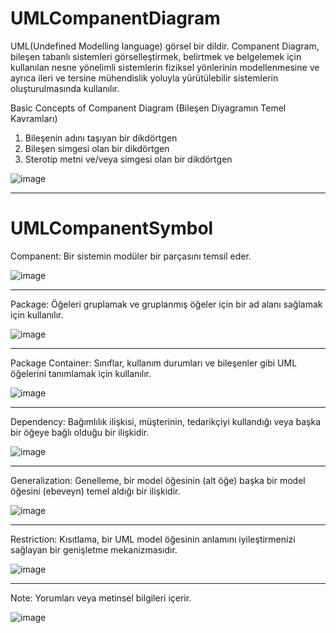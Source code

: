 # UMLCompanentDiagram

UML(Undefined Modelling language) görsel bir dildir. Companent Diagram, bileşen tabanlı sistemleri görselleştirmek, belirtmek 
ve belgelemek için kullanılan nesne yönelimli sistemlerin fiziksel yönlerinin modellenmesine ve ayrıca ileri ve tersine 
mühendislik yoluyla yürütülebilir sistemlerin oluşturulmasında kullanılır.

Basic Concepts of Companent Diagram (Bileşen Diyagramın Temel Kavramları)
1. Bileşenin adını taşıyan bir dikdörtgen
2. Bileşen simgesi olan bir dikdörtgen
3. Sterotip metni ve/veya simgesi olan bir dikdörtgen

![image](https://user-images.githubusercontent.com/32596414/120920120-efdc9600-c6c5-11eb-998c-77fdeafff36b.png)
*******************************************************************************************************************************
# UMLCompanentSymbol
Companent: Bir sistemin modüler bir parçasını temsil eder.

![image](https://user-images.githubusercontent.com/32596414/120920285-b5bfc400-c6c6-11eb-8508-cdc9353ad51a.png)
*******************************************************************************************************************************
Package: Öğeleri gruplamak ve gruplanmış öğeler için bir ad alanı sağlamak için kullanılır.

![image](https://user-images.githubusercontent.com/32596414/120920340-f28bbb00-c6c6-11eb-8454-cf726bca8ec1.png)
*******************************************************************************************************************************
Package Container: Sınıflar, kullanım durumları ve bileşenler gibi UML öğelerini tanımlamak için kullanılır.

![image](https://user-images.githubusercontent.com/32596414/120920409-472f3600-c6c7-11eb-89b1-7fda313fb510.png)
*******************************************************************************************************************************
Dependency: Bağımlılık ilişkisi, müşterinin, tedarikçiyi kullandığı veya başka bir öğeye bağlı olduğu bir ilişkidir.

![image](https://user-images.githubusercontent.com/32596414/120920436-6ded6c80-c6c7-11eb-82c0-18cb57e4a8c1.png)
*******************************************************************************************************************************
Generalization: Genelleme, bir model öğesinin (alt öğe) başka bir model öğesini (ebeveyn) temel aldığı bir ilişkidir.

![image](https://user-images.githubusercontent.com/32596414/120920484-b60c8f00-c6c7-11eb-9f05-751fd68dfa07.png)
*******************************************************************************************************************************
Restriction: Kısıtlama,  bir UML model öğesinin anlamını iyileştirmenizi sağlayan bir genişletme mekanizmasıdır.

![image](https://user-images.githubusercontent.com/32596414/120920548-0683ec80-c6c8-11eb-8c94-1f1c79cf9b64.png)
*******************************************************************************************************************************
Note: Yorumları veya metinsel bilgileri içerir.

![image](https://user-images.githubusercontent.com/32596414/120920590-316e4080-c6c8-11eb-8ba2-500c0ccc6885.png)
